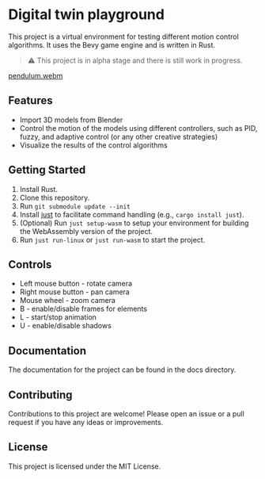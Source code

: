# Digital twin playground

This project is a virtual environment for testing different motion control algorithms. It uses the Bevy game engine and is written in Rust.

> :warning: This project is in alpha stage and there is still work in progress.

[pendulum.webm](assets/pendulum.webm)

## Features
* Import 3D models from Blender
* Control the motion of the models using different controllers, such as PID, fuzzy, and adaptive control (or any other creative strategies)
* Visualize the results of the control algorithms

## Getting Started
1. Install Rust.
2. Clone this repository.
3. Run `git submodule update --init`
4. Install [just](https://github.com/casey/just) to facilitate command handling (e.g., `cargo install just`).
5. (Optional) Run `just setup-wasm` to setup your environment for building the WebAssembly version of the project.
6. Run `just run-linux` or `just run-wasm` to start the project.

## Controls
* Left mouse button - rotate camera
* Right mouse button - pan camera
* Mouse wheel - zoom camera
* B - enable/disable frames for elements
* L - start/stop animation
* U - enable/disable shadows

## Documentation
The documentation for the project can be found in the docs directory.

## Contributing
Contributions to this project are welcome! Please open an issue or a pull request if you have any ideas or improvements.

## License
This project is licensed under the MIT License.
